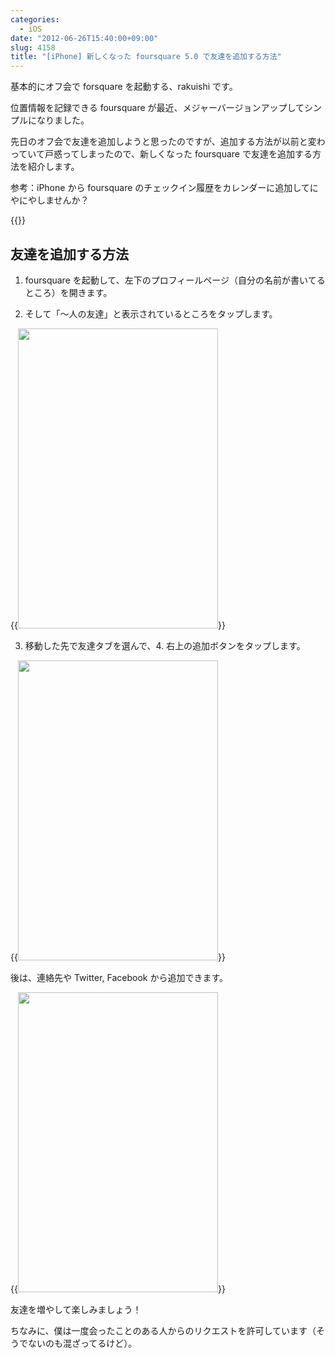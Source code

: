 ```yaml
---
categories:
  - iOS
date: "2012-06-26T15:40:00+09:00"
slug: 4158
title: "[iPhone] 新しくなった foursquare 5.0 で友達を追加する方法"
---
```


基本的にオフ会で forsquare を起動する、rakuishi です。

位置情報を記録できる foursquare が最近、メジャーバージョンアップしてシンプルになりました。

先日のオフ会で友達を追加しようと思ったのですが、追加する方法が以前と変わっていて戸惑ってしまったので、新しくなった foursquare で友達を追加する方法を紹介します。

参考：iPhone から foursquare のチェックイン履歴をカレンダーに追加してにやにやしませんか？

{{<app id="306934924" title="foursquare 5.0（無料）" src="http://a2.mzstatic.com/us/r1000/062/Purple/v4/a3/57/3a/a3573a7a-f954-cd0c-bc9a-4298fbfa552a/mza_5426978432034359667.100x100-75.png">}}

## 友達を追加する方法

1. foursquare を起動して、左下のプロフィールページ（自分の名前が書いてるところ）を開きます。

2. そして「〜人の友達」と表示されているところをタップします。

{{<img alt="" src="/images/2012/06/4158_1.png" width="320" height="480">}}

3. 移動した先で友達タブを選んで、4. 右上の追加ボタンをタップします。

{{<img alt="" src="/images/2012/06/4158_2.png" width="320" height="480">}}

後は、連絡先や Twitter, Facebook から追加できます。

{{<img alt="" src="/images/2012/06/4158_3.png" width="320" height="480">}}

友達を増やして楽しみましょう！

ちなみに、僕は一度会ったことのある人からのリクエストを許可しています（そうでないのも混ざってるけど）。
